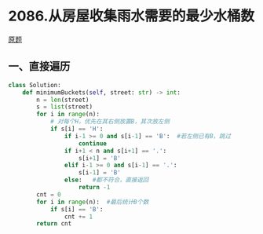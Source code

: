 # 2086.从房屋收集雨水需要的最少水桶数

[原题](https://leetcode-cn.com/problems/minimum-number-of-buckets-required-to-collect-rainwater-from-houses/)

## 一、直接遍历

```python
class Solution:
    def minimumBuckets(self, street: str) -> int:
        n = len(street)
        s = list(street)
        for i in range(n):
          	# 对每个H，优先在其右侧放置B，其次放左侧
            if s[i] == 'H':
                if i-1 >= 0 and s[i-1] == 'B':	#若左侧已有B，跳过
                    continue
                if i+1 < n and s[i+1] == '.':
                    s[i+1] = 'B'
                elif i-1 >= 0 and s[i-1] == '.':
                    s[i-1] = 'B'
                else:	#都不符合，直接返回
                    return -1
        cnt = 0
        for i in range(n):	#最后统计B个数
            if s[i] == 'B':
                cnt += 1
        return cnt
```

